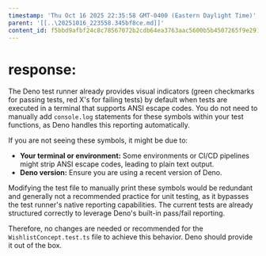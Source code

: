 ```yaml
---
timestamp: 'Thu Oct 16 2025 22:35:58 GMT-0400 (Eastern Daylight Time)'
parent: '[[..\20251016_223558.345bf8ce.md]]'
content_id: f5bbd9afbf24c8c78567072b2cdb64ea3763aac5600b5b4507265f9e2916141b
---
```


# response:

The Deno test runner already provides visual indicators (green checkmarks for passing tests, red X's for failing tests) by default when tests are executed in a terminal that supports ANSI escape codes. You do not need to manually add `console.log` statements for these symbols within your test functions, as Deno handles this reporting automatically.

If you are not seeing these symbols, it might be due to:

* **Your terminal or environment:** Some environments or CI/CD pipelines might strip ANSI escape codes, leading to plain text output.
* **Deno version:** Ensure you are using a recent version of Deno.

Modifying the test file to manually print these symbols would be redundant and generally not a recommended practice for unit testing, as it bypasses the test runner's native reporting capabilities. The current tests are already structured correctly to leverage Deno's built-in pass/fail reporting.

Therefore, no changes are needed or recommended for the `WishlistConcept.test.ts` file to achieve this behavior. Deno should provide it out of the box.
